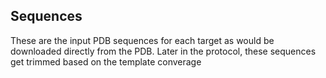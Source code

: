 ## Sequences

These are the input PDB sequences for each target as would be downloaded directly from the PDB. Later in the protocol, these sequences get trimmed based on the template converage
